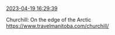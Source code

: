 [2023-04-19 16:29:39](https://mstdn.social/@hill_wanderer/110226425710195058)

Churchill: On the edge of the Arctic <a href="https://www.travelmanitoba.com/churchill/" target="_blank" rel="nofollow noopener noreferrer" translate="no">https://www.<span class="">travelmanitoba.com/churchill/</a>